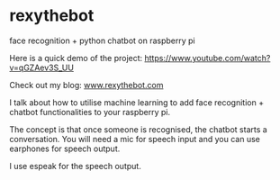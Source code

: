 # rexythebot
face recognition + python chatbot on raspberry pi


Here is a quick demo of the project:
https://www.youtube.com/watch?v=qGZAev3S_UU

Check out my blog:
www.rexythebot.com


I talk about how to utilise machine learning to add face recognition + chatbot functionalities to your raspberry pi.

The concept is that once someone is recognised, the chatbot starts a conversation.
You will need a mic for speech input and you can use earphones for speech output.

I use espeak for the speech output.


